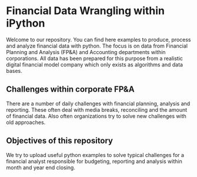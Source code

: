 # Financial Data Wrangling within iPython

Welcome to our repository. You can find here examples to produce, process and analyze financial data with python. The focus is on data from Financial Planning and Analysis (FP&A) and Accounting departments within corporations. All data has been prepared for this purpose from a realistic digital financial model company which only exists as algorithms and data bases.

## Challenges within corporate FP&A

There are a number of daily challenges with financial planning, analysis and reporting. These often deal with media breaks, reconciling and the amount of financial data. Also often organizations try to solve new challenges with old approaches. 

## Objectives of this repository

We try to upload useful python examples to solve typical challenges for a financial analyst responsible for budgeting, reporting and analysis within month and year end closing.






